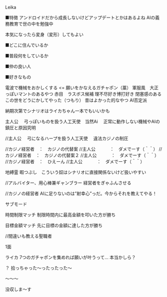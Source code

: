 ﻿
Leika

■特徴
アンドロイドだから成長しないけどアップデートとかはあるよね
AIの義務教育で世の中を勉強中

本気になったら変身（変形）してもよい

■どこに住んでいるか

■普段何をしているか

■仲の良い人

■好きなもの


電波で機械をおかしくする <= 願いをかなえるガチャポン（藁）
軍服風　大正っぽいマントのあるやつ 赤目　ラスボス候補
理不尽好き博打好き
閉塞感のあるこの世をどうにかしてやった（つもり）
昔はよかった的なやつ
AI否定派

納期次第でシナリオはライカちゃん一本でもいいかも

主人公　		弓っぽいものを扱う人工天使　当然Ai　	正常に動作しない機械やAIの鎮圧と原因究明

//主人公　		弓になるハープを扱う人工天使　	違法カジノの制圧

//カジノ経営者　：　カジノの代替案
//主人公	　　　：　ダメでーす（＾＾）
//カジノ経営者　：　カジノの代替案２
//主人公	　　　：　ダメでーす（＾＾）
//カジノ経営者　：　ひえーん
//主人公	　　　：　ダメでーす（＾＾）


地縛霊							暇つぶし　こういう奴はシナリオに直接関係ないけど扱いやすい

//アルバイター、用心棒兼ギャンブラー			経営者をぎゃふんさせる

//カジノの経営者						AIに足りないのは”射幸心”っだ。今からそれを教えてやる！

サブモード

時間制限マッチ
制限時間内に最高金額を叩いた方が勝ち

目標金額マッチ
先に目標の金額に達した方が勝ち


//間違いも教える聖職者

1面

ライカ
7つのガチャポンを集めれば願いが叶うって…
本当かしら？

？
拾っちゃった～ったったった～

～～～

没収しま～す
